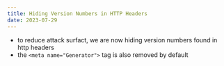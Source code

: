 ```yaml
---
title: Hiding Version Numbers in HTTP Headers
date: 2023-07-29
---
```


- to reduce attack surfact, we are now hiding version numbers found in http headers
- the `<meta name="Generator">` tag is also removed by default 